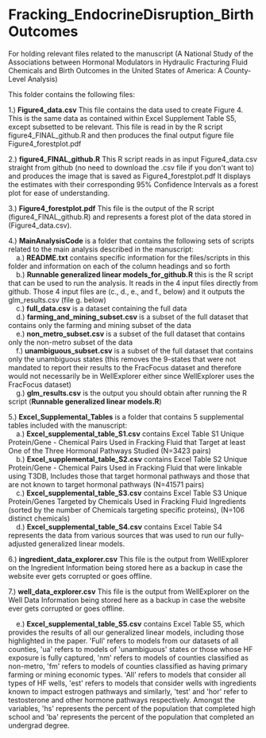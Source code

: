 # Fracking_EndocrineDisruption_BirthOutcomes
For holding relevant files related to the manuscript (A National Study of the Associations between Hormonal Modulators in Hydraulic Fracturing Fluid Chemicals and Birth Outcomes in the United States of America: A County-Level Analysis)

This folder contains the following files:

1.) **Figure4_data.csv**
This file contains the data used to create Figure 4. This is the same data as contained within Excel Supplement Table S5, except subsetted to be relevant. This file is read in by the R script figure4_FINAL_github.R  and then produces the final output figure file Figure4_forestplot.pdf  

2.) **figure4_FINAL_github.R** This R script reads in as input Figure4_data.csv straight from github (no need to download the .csv file if you don't want to) and produces the image that is saved as Figure4_forestplot.pdf It displays the estimates with their corresponding 95% Confidence Intervals as a forest plot for ease of understanding.

3.) **Figure4_forestplot.pdf** This file is the output of the R script (figure4_FINAL_github.R) and represents a forest plot of the data stored in (Figure4_data.csv).  

4.) **MainAnalysisCode** is a folder that contains the following sets of scripts related to the main analysis described in the manuscript:<br />
&nbsp;&nbsp;&nbsp;&nbsp;a.) **README.txt** contains specific information for the files/scripts in this folder and information on each of the column headings and so forth<br />
&nbsp;&nbsp;&nbsp;&nbsp;b.) **Runnable generalized linear models_for_github.R** this is the R script that can be used to run the analysis. It reads in the 4 input files directly from github. Those 4 input files are (c., d., e., and f., below) and it outputs the glm_results.csv (file g. below) <br />
&nbsp;&nbsp;&nbsp;&nbsp;c.) **full_data.csv** is a dataset containing the full data<br />
&nbsp;&nbsp;&nbsp;&nbsp;d.) **farming_and_mining_subset.csv** is a subset of the full dataset that contains only the farming and mining subset of the data<br />
&nbsp;&nbsp;&nbsp;&nbsp;e.) **non_metro_subset.csv** is a subset of the full dataset that contains only the non-metro subset of the data<br />
&nbsp;&nbsp;&nbsp;&nbsp;f.) **unambiguous_subset.csv** is a subset of the full dataset that contains only the unambiguous states (this removes the 9-states that were not mandated to report their results to the FracFocus dataset and therefore would not necessarily be in WellExplorer either since WellExplorer uses the FracFocus dataset)<br />
&nbsp;&nbsp;&nbsp;&nbsp;g.) **glm_results.csv** is the output you should obtain after running the R script (**Runnable generalized linear models.R**)<br />

5.) **Excel_Supplemental_Tables** is a folder that contains 5 supplemental tables included with the manuscript:<br />
&nbsp;&nbsp;&nbsp;&nbsp;a.) **Excel_supplemental_table_S1.csv** contains Excel Table S1 Unique Protein/Gene - Chemical Pairs Used in Fracking Fluid that Target at least One of the Three Hormonal Pathways Studied (N=3423 pairs)<br />
&nbsp;&nbsp;&nbsp;&nbsp;b.) **Excel_supplemental_table_S2.csv** contains Excel Table S2 Unique Protein/Gene - Chemical Pairs Used in Fracking Fluid that were linkable using T3DB, Includes those that target hormonal pathways and those that are not known to target hormonal pathways (N=41571 pairs)<br />
&nbsp;&nbsp;&nbsp;&nbsp;c.) **Excel_supplemental_table_S3.csv** contains Excel Table S3 Unique Protein/Genes Targeted by Chemicals Used in Fracking Fluid Ingredients (sorted by the number of Chemicals targeting specific proteins), (N=106 distinct chemicals)<br />
&nbsp;&nbsp;&nbsp;&nbsp;d.) **Excel_supplemental_table_S4.csv** contains Excel Table S4 represents the data from various sources that was used to run our fully-adjusted generalized linear models.<br />

6.) **ingredient_data_explorer.csv** This file is the output from WellExplorer on the Ingredient Information being stored here as a backup in case the website ever gets corrupted or goes offline. 

7.) **well_data_explorer.csv** This file is the output from WellExplorer on the Well Data Information being stored here as a backup in case the website ever gets corrupted or goes offline. 

&nbsp;&nbsp;&nbsp;&nbsp;e.) **Excel_supplemental_table_S5.csv** contains Excel Table S5, which provides the results of all our generalized linear models, including those highlighted in the paper. 'Full' refers to models from our datasets of all counties, 'ua' refers to models of 'unambiguous' states or those whose HF exposure is fully captured, 'nm' refers to models of counties classified as non-metro, 'fm' refers to models of counties classified as having primary farming or mining economic types. 'All' refers to models that consider all types of HF wells, 'est' refers to models that consider wells with ingredients known to impact estrogen pathways and similarly, 'test' and 'hor' refer to testosterone and other hormone pathways respectively. Amongst the variables, 'hs' represents the percent of the population that completed high school and 'ba' represents the percent of the population that completed an undergrad degree.<br />

